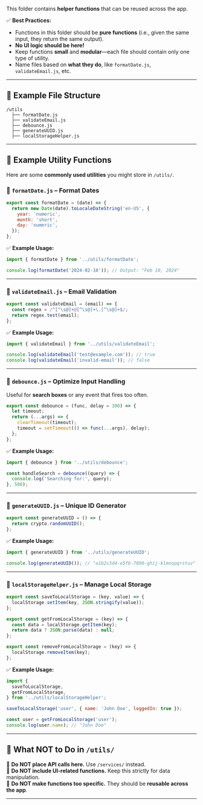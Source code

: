 This folder contains **helper functions** that can be reused across the app.

✅ **Best Practices:**

- Functions in this folder should be **pure functions** (i.e., given the same input, they return the same output).
- **No UI logic should be here!**
- Keep functions **small** and **modular**—each file should contain only one type of utility.
- Name files based on **what they do**, like `formatDate.js`, `validateEmail.js`, etc.

---

## **📌 Example File Structure**

```
/utils
  ├── formatDate.js
  ├── validateEmail.js
  ├── debounce.js
  ├── generateUUID.js
  ├── localStorageHelper.js
```

---

## **📜 Example Utility Functions**

Here are some **commonly used utilities** you might store in `/utils/`.

### **📌 `formatDate.js` – Format Dates**

```js
export const formatDate = (date) => {
  return new Date(date).toLocaleDateString('en-US', {
    year: 'numeric',
    month: 'short',
    day: 'numeric',
  });
};
```

✅ **Example Usage:**

```js
import { formatDate } from '../utils/formatDate';

console.log(formatDate('2024-02-10')); // Output: "Feb 10, 2024"
```

---

### **📌 `validateEmail.js` – Email Validation**

```js
export const validateEmail = (email) => {
  const regex = /^[^\s@]+@[^\s@]+\.[^\s@]+$/;
  return regex.test(email);
};
```

✅ **Example Usage:**

```js
import { validateEmail } from '../utils/validateEmail';

console.log(validateEmail('test@example.com')); // true
console.log(validateEmail('invalid-email')); // false
```

---

### **📌 `debounce.js` – Optimize Input Handling**

Useful for **search boxes** or any event that fires too often.

```js
export const debounce = (func, delay = 300) => {
  let timeout;
  return (...args) => {
    clearTimeout(timeout);
    timeout = setTimeout(() => func(...args), delay);
  };
};
```

✅ **Example Usage:**

```js
import { debounce } from '../utils/debounce';

const handleSearch = debounce((query) => {
  console.log('Searching for:', query);
}, 500);
```

---

### **📌 `generateUUID.js` – Unique ID Generator**

```js
export const generateUUID = () => {
  return crypto.randomUUID();
};
```

✅ **Example Usage:**

```js
import { generateUUID } from '../utils/generateUUID';

console.log(generateUUID()); // "a1b2c3d4-e5f6-7890-ghij-klmnopqrstuv"
```

---

### **📌 `localStorageHelper.js` – Manage Local Storage**

```js
export const saveToLocalStorage = (key, value) => {
  localStorage.setItem(key, JSON.stringify(value));
};

export const getFromLocalStorage = (key) => {
  const data = localStorage.getItem(key);
  return data ? JSON.parse(data) : null;
};

export const removeFromLocalStorage = (key) => {
  localStorage.removeItem(key);
};
```

✅ **Example Usage:**

```js
import {
  saveToLocalStorage,
  getFromLocalStorage,
} from '../utils/localStorageHelper';

saveToLocalStorage('user', { name: 'John Doe', loggedIn: true });

const user = getFromLocalStorage('user');
console.log(user.name); // "John Doe"
```

---

## **🛑 What NOT to Do in `/utils/`**

🚫 **Do NOT place API calls here.** Use `/services/` instead.  
🚫 **Do NOT include UI-related functions.** Keep this strictly for data manipulation.  
🚫 **Do NOT make functions too specific.** They should be **reusable across the app**.

---
